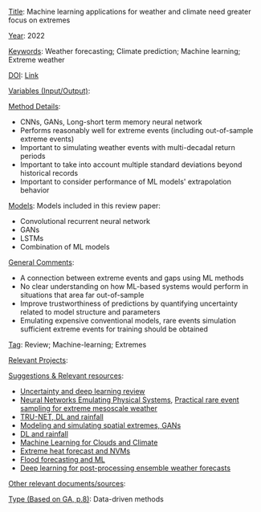 <ins>Title</ins>: Machine learning applications for weather and climate need
greater focus on extremes

<ins>Year</ins>: 2022

<ins>Keywords</ins>: Weather forecasting; Climate prediction; Machine learning; Extreme weather

<ins>DOI</ins>: [Link](https://doi.org/10.1088/1748-9326/ac9d4e)

<ins>Variables (Input/Output)</ins>: 

<ins>Method Details</ins>: 

* CNNs, GANs, Long-short term memory neural network
* Performs reasonably well for extreme events (including out-of-sample extreme events)
* Important to simulating weather events with multi-decadal return periods
* Important to take into account multiple standard deviations beyond historical records
* Important to consider performance of ML models' extrapolation behavior

<ins>Models</ins>:
Models included in this review paper:
* Convolutional recurrent neural network
* GANs
* LSTMs
* Combination of ML models


<ins>General Comments</ins>: 

* A connection between extreme events and gaps using ML methods
* No clear understanding on how ML-based systems would perform in situations that area far out-of-sample
* Improve trustworthiness of predictions by quantifying uncertainty related to model structure and parameters
* Emulating expensive conventional models, rare events simulation sufficient extreme events for training should be obtained

<ins>Tag</ins>: Review; Machine-learning; Extremes

<ins>Relevant Projects</ins>: 

<ins>Suggestions \& Relevant resources</ins>: 

* [Uncertainty and deep learning review](https://sciencedirect.com/science/article/pii/S1566253521001081?via%3Dihub)
* [Neural Networks Emulating Physical Systems](https://doi.org/10.1103/PhysRevLett.126.098302), [Practical rare event sampling for extreme mesoscale weather ](https://doi.org/10.1063/1.5081461)
* [TRU-NET, DL and rainfall](https://link.springer.com/article/10.1007/s10994-021-06022-6)
* [Modeling and simulating spatial extremes, GANs](https://doi.org/10.1017/eds.2022.4)
* [DL and rainfall](https://doi.org/10.5194/hess-26-3377-2022)
* [Machine Learning for Clouds and Climate](https://doi.org/10.1002/essoar.10506925.1)
* [Extreme heat forecast and NVMs](https://doi.org/10.48550/arXiv.2205.10972)
* [Flood forecasting and ML](https://doi.org/10.5194/hess-26-4013-2022)
* [Deep learning for post-processing ensemble weather forecasts](https://doi.org/10.1098/rsta.2020.0092)

<ins>Other relevant documents/sources</ins>: 

<ins>Type (Based on GA, p.8)</ins>: Data-driven methods
